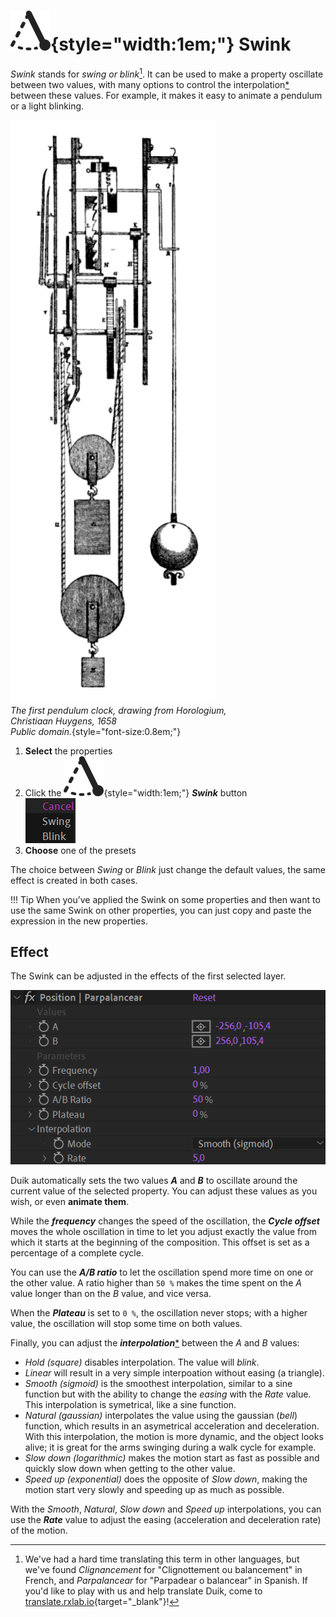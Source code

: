 # ![](../../img/duik/icons/swink.svg){style="width:1em;"} Swink

*Swink* stands for *swing or blink*[^pun]. It can be used to make a property oscillate between two values, with many options to control the interpolation[*](../../misc/glossary.md) between these values. For example, it makes it easy to animate a pendulum or a light blinking.

[^pun]: We've had a hard time translating this term in other languages, but we've found *Clignancement* for "Clignottement ou balancement" in French, and *Parpalancear* for "Parpadear o balancear" in Spanish. If you'd like to play with us and help translate Duik, come to  [translate.rxlab.io](http://translate.rxlab.io){target="_blank"}!

![](../../img/illustration/Huygens_first_pendulum_clock.png)  
*The first pendulum clock, drawing from Horologium,  
Christiaan Huygens, 1658   
Public domain.*{style="font-size:0.8em;"}

1. **Select** the properties
2. Click the ![](../../img/duik/icons/swink.svg){style="width:1em;"} ***Swink*** button  
    ![](../../img/duik/automation/swink-select.png)
3. **Choose** one of the presets

The choice between *Swing* or *Blink* just change the default values, the same effect is created in both cases.

!!! Tip
    When you’ve applied the Swink on some properties and then want to use the same Swink on other properties, you can just copy and paste the expression in the new properties.

## Effect

The Swink can be adjusted in the effects of the first selected layer.

![](../../img/duik/automation/swink-effect.png)

Duik automatically sets the two values ***A*** and ***B*** to oscillate around the current value of the selected property. You can adjust these values as you wish, or even **animate them**.

While the ***frequency*** changes the speed of the oscillation, the ***Cycle offset*** moves the whole oscillation in time to let you adjust exactly the  value from which it starts at the beginning of the composition. This offset is set as a percentage of a complete cycle.

You can use the ***A/B ratio*** to let the oscillation spend more time on one or the other value. A ratio higher than `50 %` makes the time spent on the *A* value longer than on the *B* value, and vice versa.

When the ***Plateau*** is set to `0 %`, the oscillation never stops; with a higher value, the oscillation will stop some time on both values.

Finally, you can adjust the ***interpolation***[*](../../misc/glossary.md) between the *A* and *B* values:

- *Hold (square)* disables interpolation. The value will *blink*.
- *Linear* will result in a very simple interpoation without easing (a triangle).
- *Smooth (sigmoid)* is the smoothest interpolation, similar to a sine function but with the ability to change the *easing* with the *Rate* value.  
    This interpolation is symetrical, like a sine function.
- *Natural (gaussian)* interpolates the value using the gaussian (*bell*) function, which results in an asymetrical acceleration and deceleration. With this interpolation, the motion is more dynamic, and the object looks alive; it is great for the arms swinging during a walk cycle for example.
- *Slow down (logarithmic)* makes the motion start as fast as possible and quickly slow down when getting to the other value.
- *Speed up (exponential)*  does the opposite of *Slow down*, making the motion start very slowly and speeding up as much as possible.

With the *Smooth*, *Natural*, *Slow down* and *Speed up* interpolations, you can use the ***Rate*** value to adjust the easing (acceleration and deceleration rate) of the motion.
